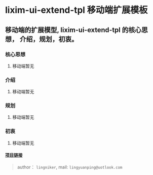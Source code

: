 # lixim-ui-extend-tpl  移动端扩展模板

##  移动端的扩展模型, lixim-ui-extend-tpl 的核心思想， 介绍，规划，初衷。

### 核心思想

1. 移动端暂无

### 介绍

1. 移动端暂无

### 规划

1. 移动端暂无

### 初衷

1. 移动端暂无

#### <a href="https://github.com/lixi-ui/lixim-ui-extend-tpl" target="_blank">项目链接</a>

> author： `lingniker`,  mail: `lingyuanping@uotlook.com`
